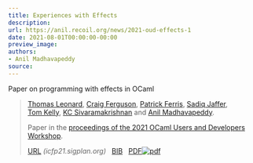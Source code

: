 ```yaml
---
title: Experiences with Effects
description:
url: https://anil.recoil.org/news/2021-oud-effects-1
date: 2021-08-01T00:00:00-00:00
preview_image:
authors:
- Anil Madhavapeddy
source:
---
```


<p>Paper on programming with effects in OCaml</p>

<blockquote class="paper noquote">
  <div class="paper-info">
  
  <p><a href="https://github.com/https://roscidus.com"><span style="text-wrap:nowrap">Thomas Leonard</span></a>, <a href="https://craigfe.io"><span style="text-wrap:nowrap">Craig Ferguson</span></a>, <a href="https://patrick.sirref.org"><span style="text-wrap:nowrap">Patrick Ferris</span></a>, <a href="https://toao.com"><span style="text-wrap:nowrap">Sadiq Jaffer</span></a>, <a href="https://github.com/ctk21"><span style="text-wrap:nowrap">Tom Kelly</span></a>, <a href="https://kcsrk.info"><span style="text-wrap:nowrap">KC Sivaramakrishnan</span></a> and <a href="https://anil.recoil.org"><span style="text-wrap:nowrap">Anil Madhavapeddy</span></a>.</p>
  <p>Paper in the <a href="https://icfp21.sigplan.org/details/ocaml-2021-papers/16/Experiences-with-Effects">proceedings of the 2021 OCaml Users and Developers Workshop</a>.</p>
  <p><a href="https://icfp21.sigplan.org/details/ocaml-2021-papers/16/Experiences-with-Effects">URL</a> <i style="color: #666666">(icfp21.sigplan.org)</i>
 &nbsp; <a href="https://anil.recoil.org/papers/2021-oud-effects.bib">BIB</a>
 &nbsp; <a href="https://anil.recoil.org/papers/2021-oud-effects.pdf"><span class="nobreak">PDF<img src="https://anil.recoil.org/assets/pdf.svg" alt="pdf" class="inline-icon"></span></a>
</p>
  </div>
</blockquote>




